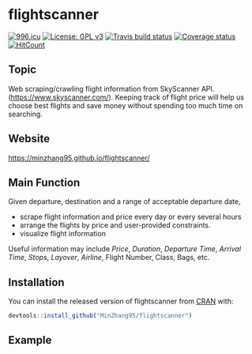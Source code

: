 
# flightscanner

[![996.icu](https://img.shields.io/badge/link-996.icu-red.svg)](https://996.icu)
[![License: GPL
v3](https://img.shields.io/badge/License-GPLv3-blue.svg)](https://www.gnu.org/licenses/gpl-3.0)
[![Travis build
status](https://travis-ci.org/MinZhang95/flightscanner.svg?branch=master)](https://travis-ci.org/MinZhang95/flightscanner)
[![Coverage
status](https://codecov.io/gh/MinZhang95/flightscanner/branch/master/graph/badge.svg)](https://codecov.io/github/MinZhang95/flightscanner?branch=master)
[![HitCount](http://hits.dwyl.io/MinZhang95/flightscanner.svg)](http://hits.dwyl.io/MinZhang95/flightscanner)

## Topic

Web scraping/crawling flight information from SkyScanner API.
(<https://www.skyscanner.com/>). Keeping track of flight price will help
us choose best flights and save money without spending too much time on
searching.

## Website

<https://minzhang95.github.io/flightscanner/>

## Main Function

Given departure, destination and a range of acceptable departure date,

  - scrape flight information and price every day or every several hours
  - arrange the flights by price and user-provided constraints.
  - visualize flight information

Useful information may include *Price*, *Duration*, *Departure Time*,
*Arrival Time*, *Stops*, *Layover*, *Airline*, Flight Number, Class,
Bags, etc.

## Installation

You can install the released version of flightscanner from
[CRAN](https://CRAN.R-project.org) with:

``` r
devtools::install_github("MinZhang95/flightscanner")
```

## Example
